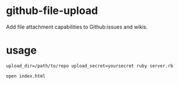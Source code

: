 github-file-upload
==================

Add file attachment capabilities to Github:issues and wikis.

# usage

    upload_dir=/path/to/repo upload_secret=yoursecret ruby server.rb

    open index.html
